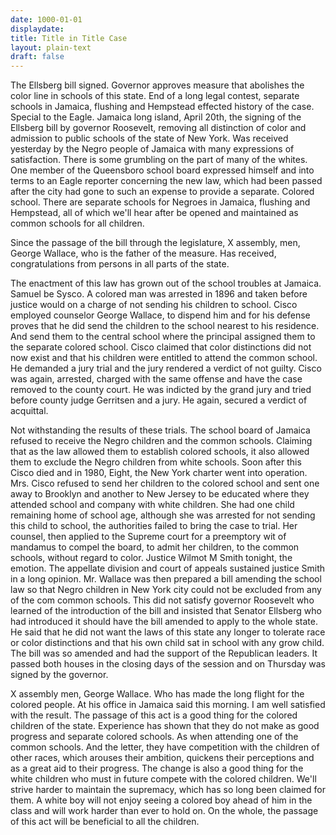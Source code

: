 ```yaml
---
date: 1000-01-01
displaydate: 
title: Title in Title Case
layout: plain-text
draft: false
---
```

The Ellsberg bill signed. Governor approves measure that abolishes the color line in schools of this state. End of a long legal contest, separate schools in Jamaica, flushing and Hempstead effected history of the case. Special to the Eagle. Jamaica long island, April 20th, the signing of the Ellsberg bill by governor Roosevelt, removing all distinction of color and admission to public schools of the state of New York. Was received yesterday by the Negro people of Jamaica with many expressions of satisfaction. There is some grumbling on the part of many of the whites. One member of the Queensboro school board expressed himself and into terms to an Eagle reporter concerning the new law, which had been passed after the city had gone to such an expense to provide a separate. Colored school. There are separate schools for Negroes in Jamaica, flushing and Hempstead, all of which we'll hear after be opened and maintained as common schools for all children. 

Since the passage of the bill through the legislature, X assembly, men, George Wallace, who is the father of the measure. Has received, congratulations from persons in all parts of the state. 

The enactment of this law has grown out of the school troubles at Jamaica. Samuel be Sysco. A colored man was arrested in 1896 and taken before justice would on a charge of not sending his children to school. Cisco employed counselor George Wallace, to dispend him and for his defense proves that he did send the children to the school nearest to his residence. And send them to the central school where the principal assigned them to the separate colored school. Cisco claimed that color distinctions did not now exist and that his children were entitled to attend the common school. He demanded a jury trial and the jury rendered a verdict of not guilty. Cisco was again, arrested, charged with the same offense and have the case removed to the county court. He was indicted by the grand jury and tried before county judge Gerritsen and a jury. He again, secured a verdict of acquittal. 

Not withstanding the results of these trials. The school board of Jamaica refused to receive the Negro children and the common schools. Claiming that as the law allowed them to establish colored schools, it also allowed them to exclude the Negro children from white schools. Soon after this Cisco died and in 1980, Eight, the New York charter went into operation. Mrs. Cisco refused to send her children to the colored school and sent one away to Brooklyn and another to New Jersey to be educated where they attended school and company with white children. She had one child remaining home of school age, although she was arrested for not sending this child to school, the authorities failed to bring the case to trial. Her counsel, then applied to the Supreme court for a preemptory wit of mandamus to compel the board, to admit her children, to the common schools, without regard to color. Justice Wilmot M Smith tonight, the emotion. The appellate division and court of appeals sustained justice Smith in a long opinion. Mr. Wallace was then prepared a bill amending the school law so that Negro children in New York city could not be excluded from any of the com common schools. This did not satisfy governor Roosevelt who learned of the introduction of the bill and insisted that Senator Ellsberg who had introduced it should have the bill amended to apply to the whole state. He said that he did not want the laws of this state any longer to tolerate race or color distinctions and that his own child sat in school with any grow child. The bill was so amended and had the support of the Republican leaders. It passed both houses in the closing days of the session and on Thursday was signed by the governor. 

X assembly men, George Wallace. Who has made the long flight for the colored people. At his office in Jamaica said this morning. I am well satisfied with the result. The passage of this act is a good thing for the colored children of the state. Experience has shown that they do not make as good progress and separate colored schools. As when attending one of the common schools. And the letter, they have competition with the children of other races, which arouses their ambition, quickens their perceptions and as a great aid to their progress. The change is also a good thing for the white children who must in future compete with the colored children. We'll strive harder to maintain the supremacy, which has so long been claimed for them. A white boy will not enjoy seeing a colored boy ahead of him in the class and will work harder than ever to hold on. On the whole, the passage of this act will be beneficial to all the children.
